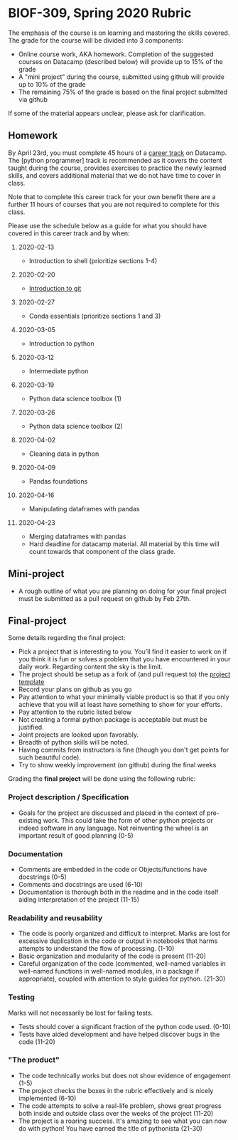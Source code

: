 # BIOF-309, Spring 2020 Rubric

The emphasis of the course is on learning and mastering the skills covered. The grade for the course will be divided into 3 components:

+ Online course work, AKA homework. Completion of the suggested courses on Datacamp (described below) will provide up to 15% of the grade
+ A "mini project" during the course, submitted using github will provide up to 10% of the grade
+ The remaining 75% of the grade is based on the final project submitted via github

If some of the material appears unclear, please ask for clarification.

Homework
--------

By April 23rd, you must complete 45 hours of a [career track](https://www.datacamp.com/tracks/career) on Datacamp. The [python programmer] track is recommended as it covers the content taught during the course, provides exercises to practice the newly learned skills, and covers additional material that we do not have time to cover in class.

Note that to complete this career track for your own benefit there are a further 11 hours of courses that you are not required to complete for this class.

Please use the schedule below as a guide for what you should have covered in this career track and by when:

01. 2020-02-13 
    - Introduction to shell (prioritize sections 1-4)

02. 2020-02-20 
    - [Introduction to git](https://www.datacamp.com/courses/introduction-to-git-for-data-science)

03. 2020-02-27
    - Conda essentials (prioritize sections 1 and 3)

04. 2020-03-05
    - Introduction to python

05. 2020-03-12
    - Intermediate python

06. 2020-03-19
    - Python data science toolbox (1)

07. 2020-03-26
    - Python data science toolbox (2)

08. 2020-04-02
    - Cleaning data in python

09. 2020-04-09
    - Pandas foundations

10. 2020-04-16 
    - Manipulating dataframes with pandas

11. 2020-04-23
    - Merging dataframes with pandas
    - Hard deadline for datacamp material. All material by this time will count towards that component of the class grade.


Mini-project
--------
+ A rough outline of what you are planning on doing for your final project must be submitted as a pull request on github by Feb 27th.


Final-project
--------

Some details regarding the final project:

+ Pick a project that is interesting to you. You’ll find it easier to work on if you think it is fun or solves a problem that you have encountered in your daily work. Regarding content the sky is the limit.
+ The project should be setup as a fork of (and pull request to) the [project template](https://github.com/biof309/spring2020_template_project)
+ Record your plans on github as you go
+ Pay attention to what your minimally viable product is so that if you only achieve that you will at least have something to show for your efforts.
+ Pay attention to the rubric listed below
+ Not creating a formal python package is acceptable but must be justified.
+ Joint projects are looked upon favorably.
+ Breadth of python skills will be noted.
+ Having commits from instructors is fine (though you don't get points for such beautiful code).
+ Try to show weekly improvement (on github) during the final weeks

Grading the __final project__ will be done using the following rubric:

### Project description / Specification
  - Goals for the project are discussed and placed in the context of pre-existing work. This could take the form of other python projects or indeed software in any  language. Not reinventing the wheel is an important result of good planning   (0-5)

### Documentation
  - Comments  are embedded in the code or Objects/functions have docstrings (0-5)
  - Comments and docstrings are used (6-10)
  - Documentation is thorough both in the readme and in the code itself aiding interpretation of the project (11-15)
  
### Readability and reusability
  - The code is poorly organized and difficult to interpret. Marks are lost for excessive duplication in the code or output in notebooks that harms attempts to understand the flow of processing. (1-10)
  - Basic organization and modularity of the code is present (11-20)
  - Careful organization of the code (commented, well-named variables in well-named functions in well-named modules, in a package if appropriate), coupled with attention to style guides for python. (21-30)

### Testing
   Marks will not necessarily be lost for failing tests.
  - Tests should cover a significant fraction of the python code used. (0-10)
  - Tests have aided development and have helped discover bugs in the code (11-20)

### "The product"
   - The code technically works but does not show evidence of engagement (1-5)
  - The project checks the boxes in the rubric effectively and is nicely implemented (6-10)
  - The code attempts to solve a real-life problem, shows great progress both inside and outside class over the weeks of the project (11-20)
  - The project is a roaring success. It's amazing to see what you can now do with python! You have earned the title of pythonista (21-30)
